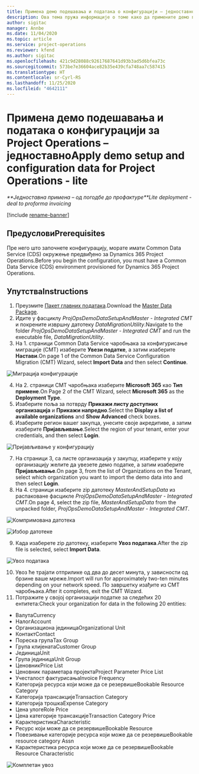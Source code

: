 ```yaml
---
title: Примена демо подешавања и података о конфигурацији – једноставно
description: Ова тема пружа информације о томе како да примените демо подешавања и податке о конфигурацији за Project Operations.
author: sigitac
manager: Annbe
ms.date: 11/04/2020
ms.topic: article
ms.service: project-operations
ms.reviewer: kfend
ms.author: sigitac
ms.openlocfilehash: 421c9d28088c92617687641d93b3ad5d6bfea73c
ms.sourcegitcommit: 573be7e36604ace82b35e439cfa748aa7c587415
ms.translationtype: HT
ms.contentlocale: sr-Cyrl-RS
ms.lasthandoff: 11/25/2020
ms.locfileid: "4642111"
---
```

# <a name="apply-demo-setup-and-configuration-data-for-project-operations---lite"></a><span data-ttu-id="d6cbe-103">Примена демо подешавања и података о конфигурацији за Project Operations – једноставно</span><span class="sxs-lookup"><span data-stu-id="d6cbe-103">Apply demo setup and configuration data for Project Operations - lite</span></span> 

<span data-ttu-id="d6cbe-104">_\*\*Једноставна примена – од погодбе до профактуре_</span><span class="sxs-lookup"><span data-stu-id="d6cbe-104">_\*\*Lite deployment - deal to proforma invoicing_</span></span>

[!include [rename-banner](~/includes/cc-data-platform-banner.md)]

## <a name="prerequisites"></a><span data-ttu-id="d6cbe-105">Предуслови</span><span class="sxs-lookup"><span data-stu-id="d6cbe-105">Prerequisites</span></span>

<span data-ttu-id="d6cbe-106">Пре него што започнете конфигурацију, морате имати Common Data Service (CDS) окружење предвиђено за Dynamics 365 Project Operations.</span><span class="sxs-lookup"><span data-stu-id="d6cbe-106">Before you begin the configuration, you must have a Common Data Service (CDS) environment provisioned for Dynamics 365 Project Operations.</span></span>


## <a name="instructions"></a><span data-ttu-id="d6cbe-107">Упутства</span><span class="sxs-lookup"><span data-stu-id="d6cbe-107">Instructions</span></span>

1. <span data-ttu-id="d6cbe-108">Преузмите [Пакет главних података](https://download.microsoft.com/download/3/4/1/341bf279-a64f-4baa-af31-ce624859b518/ProjOpsSampleSetupData%20-%20CE%20only%20CMT.zip).</span><span class="sxs-lookup"><span data-stu-id="d6cbe-108">Download the [Master Data Package](https://download.microsoft.com/download/3/4/1/341bf279-a64f-4baa-af31-ce624859b518/ProjOpsSampleSetupData%20-%20CE%20only%20CMT.zip).</span></span> 
2. <span data-ttu-id="d6cbe-109">Идите у фасциклу *ProjOpsDemoDataSetupAndMaster - Integrated CMT* и покрените извршну датотеку *DataMigrationUtility*.</span><span class="sxs-lookup"><span data-stu-id="d6cbe-109">Navigate to the folder *ProjOpsDemoDataSetupAndMaster - Integrated CMT* and run the executable file, *DataMigrationUtility*.</span></span>
3. <span data-ttu-id="d6cbe-110">На 1. страници Common Data Service чаробњака за конфигурисање миграције (CMT) изаберите **Увези податке**, а затим изаберите **Настави**.</span><span class="sxs-lookup"><span data-stu-id="d6cbe-110">On page 1 of the Common Data Service Configuration Migration (CMT) Wizard, select **Import Data** and then select **Continue**.</span></span>

![Миграција конфигурације](./media/1ConfigurationMigration.png)

4. <span data-ttu-id="d6cbe-112">На 2. страници CMT чаробњака изаберите **Microsoft 365** као **Тип примене**.</span><span class="sxs-lookup"><span data-stu-id="d6cbe-112">On Page 2 of the CMT Wizard, select **Microsoft 365** as the **Deployment Type**.</span></span>
5. <span data-ttu-id="d6cbe-113">Изаберите поља за потврду **Прикажи листу доступних организација** и **Прикажи напредно**.</span><span class="sxs-lookup"><span data-stu-id="d6cbe-113">Select the **Display a list of available organizations** and **Show Advanced** check boxes.</span></span>
6. <span data-ttu-id="d6cbe-114">Изаберите регион вашег закупца, унесите своје акредитиве, а затим изаберите **Пријављивање**.</span><span class="sxs-lookup"><span data-stu-id="d6cbe-114">Select the region of your tenant, enter your credentials, and then select **Login**.</span></span>

![Пријављивање у конфигурацију](./media/2ConfigurationSignin.png)

7. <span data-ttu-id="d6cbe-116">На страници 3, са листе организација у закупцу, изаберите у коју организацију желите да увезете демо податке, а затим изаберите **Пријављивање**.</span><span class="sxs-lookup"><span data-stu-id="d6cbe-116">On page 3, from the list of Organizations on the Tenant, select which organization you want to import the demo data into and then select **Login**.</span></span>
8. <span data-ttu-id="d6cbe-117">На 4. страници изаберите zip датотеку *MasterAndSetupData* из распаковане фасцикле *ProjOpsDemoDataSetupAndMaster - Integrated CMT*.</span><span class="sxs-lookup"><span data-stu-id="d6cbe-117">On page 4, select the zip file, *MasterAndSetupData* from the unpacked folder, *ProjOpsDemoDataSetupAndMaster - Integrated CMT*.</span></span>

![Компримована датотека](./media/3ZipFile.png)

![Избор датотеке](./media/4SelectAFile.png)

9. <span data-ttu-id="d6cbe-120">Када изаберете zip датотеку, изаберите **Увоз података**.</span><span class="sxs-lookup"><span data-stu-id="d6cbe-120">After the zip file is selected, select **Import Data**.</span></span>

![Увоз података](./media/5ImportData.png)

10. <span data-ttu-id="d6cbe-122">Увоз ће трајати отприлике од два до десет минута, у зависности од брзине ваше мреже.</span><span class="sxs-lookup"><span data-stu-id="d6cbe-122">Import will run for approximately two-ten minutes depending on your network speed.</span></span> <span data-ttu-id="d6cbe-123">По завршетку изађите из CMT чаробњака.</span><span class="sxs-lookup"><span data-stu-id="d6cbe-123">After it completes, exit the CMT Wizard.</span></span> 
11. <span data-ttu-id="d6cbe-124">Потражите у својој организацији податке за следећих 20 ентитета:</span><span class="sxs-lookup"><span data-stu-id="d6cbe-124">Check your organization for data in the following 20 entities:</span></span>

-   <span data-ttu-id="d6cbe-125">Валута</span><span class="sxs-lookup"><span data-stu-id="d6cbe-125">Currency</span></span>
-   <span data-ttu-id="d6cbe-126">Налог</span><span class="sxs-lookup"><span data-stu-id="d6cbe-126">Account</span></span>
-   <span data-ttu-id="d6cbe-127">Организациона јединица</span><span class="sxs-lookup"><span data-stu-id="d6cbe-127">Organizational Unit</span></span>
-   <span data-ttu-id="d6cbe-128">Контакт</span><span class="sxs-lookup"><span data-stu-id="d6cbe-128">Contact</span></span>
-   <span data-ttu-id="d6cbe-129">Пореска група</span><span class="sxs-lookup"><span data-stu-id="d6cbe-129">Tax Group</span></span>
-   <span data-ttu-id="d6cbe-130">Група клијената</span><span class="sxs-lookup"><span data-stu-id="d6cbe-130">Customer Group</span></span>
-   <span data-ttu-id="d6cbe-131">Јединица</span><span class="sxs-lookup"><span data-stu-id="d6cbe-131">Unit</span></span>
-   <span data-ttu-id="d6cbe-132">Група јединица</span><span class="sxs-lookup"><span data-stu-id="d6cbe-132">Unit Group</span></span>
-   <span data-ttu-id="d6cbe-133">Ценовник</span><span class="sxs-lookup"><span data-stu-id="d6cbe-133">Price List</span></span>
-   <span data-ttu-id="d6cbe-134">Ценовник параметара пројекта</span><span class="sxs-lookup"><span data-stu-id="d6cbe-134">Project Parameter Price List</span></span> 
-   <span data-ttu-id="d6cbe-135">Учесталост фактурисања</span><span class="sxs-lookup"><span data-stu-id="d6cbe-135">Invoice Frequency</span></span>
-   <span data-ttu-id="d6cbe-136">Категорија ресурса који може да се резервише</span><span class="sxs-lookup"><span data-stu-id="d6cbe-136">Bookable Resource Category</span></span>
-   <span data-ttu-id="d6cbe-137">Категорија трансакције</span><span class="sxs-lookup"><span data-stu-id="d6cbe-137">Transaction Category</span></span>
-   <span data-ttu-id="d6cbe-138">Категорија трошка</span><span class="sxs-lookup"><span data-stu-id="d6cbe-138">Expense Category</span></span>
-   <span data-ttu-id="d6cbe-139">Цена улоге</span><span class="sxs-lookup"><span data-stu-id="d6cbe-139">Role Price</span></span>
-   <span data-ttu-id="d6cbe-140">Цена категорије трансакције</span><span class="sxs-lookup"><span data-stu-id="d6cbe-140">Transaction Category Price</span></span>
-   <span data-ttu-id="d6cbe-141">Карактеристика</span><span class="sxs-lookup"><span data-stu-id="d6cbe-141">Characteristic</span></span>
-   <span data-ttu-id="d6cbe-142">Ресурс који може да се резервише</span><span class="sxs-lookup"><span data-stu-id="d6cbe-142">Bookable Resource</span></span>
-   <span data-ttu-id="d6cbe-143">Повезивање категорије ресурса који може да се резервише</span><span class="sxs-lookup"><span data-stu-id="d6cbe-143">Bookable resource category Assn</span></span>
-   <span data-ttu-id="d6cbe-144">Карактеристика ресурса који може да се резервише</span><span class="sxs-lookup"><span data-stu-id="d6cbe-144">Bookable Resource Characteristic</span></span>

![Комплетан увоз](./media/6CompleteImport.png)
